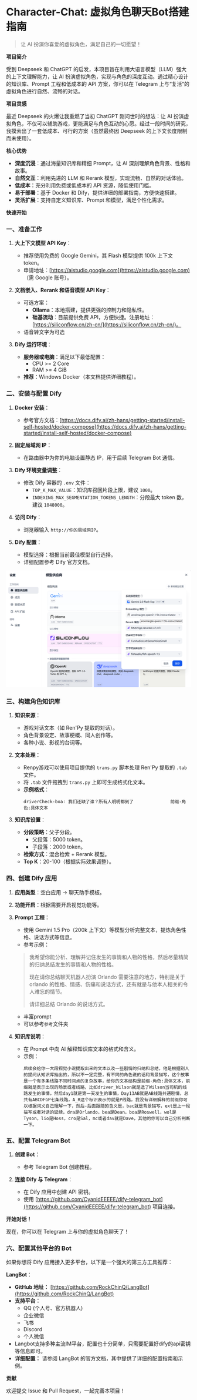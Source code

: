 # Character-Chat: 虚拟角色聊天Bot搭建指南

> 让 AI 扮演你喜爱的虚拟角色，满足自己的一切愿望！

**项目简介**

受到 Deepseek 和 ChatGPT 的启发，本项目旨在利用大语言模型（LLM）强大的上下文理解能力，让 AI 扮演虚拟角色，实现与角色的深度互动。通过精心设计的知识库、Prompt 工程和低成本的 API 方案，你可以在 Telegram 上与“复活”的虚拟角色进行自然、流畅的对话。

**项目灵感**

最近 Deepseek 的火爆让我重燃了当初 ChatGPT 刚问世时的想法：让 AI 扮演虚拟角色，不仅可以辅助游戏，更能满足与角色互动的心愿。经过一段时间的研究，我摸索出了一套低成本、可行的方案（虽然最终因 Deepseek 的上下文长度限制而未使用）。

**核心优势**

*   **深度沉浸**：通过海量知识库和精细 Prompt，让 AI 深刻理解角色背景、性格和故事。
*   **自然交互**：利用先进的 LLM 和 Rerank 模型，实现流畅、自然的对话体验。
*   **低成本**：充分利用免费或低成本的 API 资源，降低使用门槛。
*   **易于部署**：基于 Docker 和 Dify，提供详细的部署指南，方便快速搭建。
*   **灵活扩展**：支持自定义知识库、Prompt 和模型，满足个性化需求。

**快速开始**

### 一、准备工作

1.  **大上下文模型 API Key**：
    *   推荐使用免费的 Google Gemini，其 Flash 模型提供 100k 上下文 token。
    *   申请地址：[https://aistudio.google.com](https://aistudio.google.com) （需 Google 账号）。

2.  **文档嵌入、Rerank 和语音模型 API Key**：
    *   可选方案：
        *   **Ollama**：本地搭建，提供更强的控制力和隐私性。
        *   **硅基流动**：目前提供免费 API，方便快捷。注册地址：[https://siliconflow.cn/zh-cn/](https://siliconflow.cn/zh-cn/)。
    * 语音转文字为可选

3.  **Dify 运行环境**：
    *   **服务器或电脑**：满足以下最低配置：
        *   CPU >= 2 Core
        *   RAM >= 4 GiB
    *   **推荐**：Windows Docker（本文档提供详细教程）。

### 二、安装与配置 Dify

1.  **Docker 安装**：
    *   参考官方文档：[https://docs.dify.ai/zh-hans/getting-started/install-self-hosted/docker-compose](https://docs.dify.ai/zh-hans/getting-started/install-self-hosted/docker-compose)

2.  **固定局域网 IP**：
    *   在路由器中为你的电脑设置静态 IP，用于后续 Telegram Bot 通信。

3.  **Dify 环境变量调整**：
    *   修改 Dify 容器的 `.env` 文件：
        *   `TOP_K_MAX_VALUE`：知识库召回片段上限，建议 `1000`。
        *   `INDEXING_MAX_SEGMENTATION_TOKENS_LENGTH`：分段最大 token 数，建议 `1048000`。

4.  **访问 Dify**：
    *   浏览器输入 `http://你的局域网IP`。

5.  **Dify 配置**：
    *   模型选择：根据当前最佳模型自行选择。
    *   详细配置参考 Dify 官方文档。

![](参考/图片/1.png)

### 三、构建角色知识库

1.  **知识来源**：
    *   游戏对话文本（如 Ren'Py 提取的对话）。
    *   角色背景设定、故事梗概、同人创作等。
    *   各种小说、影视的台词等。

2.  **文本处理**：
    *   Renpy游戏可以使用项目提供的 `trans.py` 脚本处理 Ren'Py 提取的 `.tab` 文件。
    *   将 `.tab` 文件拖拽到 `trans.py` 上即可生成格式化文本。
    *   **示例格式**：
        ```
        driverCheck-boa: 我们还缺了谁？所有人明明都到了              前缀-角色:具体文本
        ```

3.  **知识库设置**：
    *   **分段策略**：父子分段。
        *   父段落：5000 token。
        *   子段落：2000 token。
    *   **检索方式**：混合检索 + Rerank 模型。
    *   **Top K**：20-100（根据实际效果调整）。

### 四、创建 Dify 应用

1.  **应用类型**：空白应用 -> 聊天助手模板。
2.  **功能开启**：根据需要开启视觉功能等。
3.  **Prompt 工程**：
    *   使用 Gemini 1.5 Pro（200k 上下文）等模型分析完整文本，提炼角色性格、说话方式等信息。
    *   参考示例：

    > 我希望你能分析、理解并记住发生的事情和人物的性格，然后尽量精简的归纳总结发生的事情和人物的性格。
    >
    > 现在请你总结聊天机器人扮演 Orlando 需要注意的地方，特别是关于 orlando 的性格、情感、伤痛和说话方式，还有就是与他本人相关的令人难忘的情节。
    >
    > 请详细总结 Orlando 的说话方式。
    * 丰富prompt
    * 可以参考`参考`文件夹

4.  **知识库说明**：
    *   在 Prompt 中向 AI 解释知识库文本的格式和含义。
    *   示例：
        ```
        后续会给你一大段视觉小说提取出来的文本以及一些剧情的归纳和总结，他是根据别人的提问从知识库抽出的，所以不一定完整，有不同的角色说的话和背景描写，这个故事是一个有多条线路不同时间点的复杂故事，给你的文本结构是前缀-角色:具体文本，前缀就是表示出现的场景或者线路，比如driver_Wilson就是选了Wilson当司机的线路发生的事情，然后day1就是第一天发生的事情，Day13AB就是AB线路共通剧情，总共有ABCDFGP七条线路，A_R这个标识表示的就是P线路，我没有详细解释的前缀你可以根据词义自己理解一下，然后-后面跟随的含义是，bac就是背景描写，ext是上一段描写或者对话的延续，dra是Orlando，bea是Dean，boa是Roswell，wol是Tyson，lio是Hoss，cro是Sal，mc或者dav就是Dave，其他的你可以自己分析判断一下。
        ```

### 五、配置 Telegram Bot

1.  **创建 Bot**：
    *   参考 Telegram Bot 创建教程。

2.  **连接 Dify 与 Telegram**：
    *   在 Dify 应用中创建 API 密钥。
    *   使用 [https://github.com/CyanidEEEEE/dify-telegram_bot](https://github.com/CyanidEEEEE/dify-telegram_bot) 项目连接。

**开始对话！**

现在，你可以在 Telegram 上与你的虚拟角色聊天了！

### 六、配置其他平台的 Bot

如果你想将 Dify 应用接入更多平台，以下是一个强大的第三方工具推荐：

**LangBot**：

*   **GitHub 地址：** [https://github.com/RockChinQ/LangBot](https://github.com/RockChinQ/LangBot)
*   **支持平台：**
    *   QQ (个人号、官方机器人)
    *   企业微信
    *   飞书
    *   Discord
    *   个人微信
*    Langbot支持多种主流IM平台，配置也十分简单，只需要配置好dify的api密钥等信息即可。
*   **详细配置：** 请参阅 LangBot 的官方文档，其中提供了详细的配置指南和示例。
    
**贡献**

欢迎提交 Issue 和 Pull Request，一起完善本项目！
